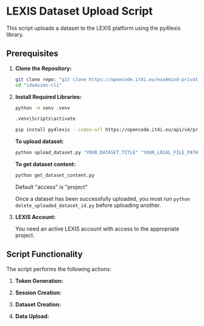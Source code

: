 # LEXIS Dataset Upload Script

This script uploads a dataset to the LEXIS platform using the py4lexis library.

## Prerequisites

1.  **Clone the Repository:**

    ```bash
    git clone repo: "git clone https://opencode.it4i.eu/exa4mind-private/wp4/ida4sims-cli.git"
    cd "ida4sims-cli"
    ```

2.  **Install Required Libraries:**

    ```bash
    python -m venv .venv
    ```

    ```bash
    .venv\Scripts\activate
    ```

    ```bash
    pip install py4lexis --index-url https://opencode.it4i.eu/api/v4/projects/107/packages/pypi/simple

    ```

    **To upload dataset:**

    ```bash
    python upload_dataset.py "YOUR_DATASET_TITLE" "YOUR_LOCAL_FILE_PATH" "YOUR_ACCESS[optional]"
    ```

    **To get dataset content:**

    ```bash
    python get_dataset_content.py
    ```

    Default "access" is "project"

    Once a dataset has been successfully uploaded, you must run `python delete_uploaded_dataset_id.py` before uploading another.

3.  **LEXIS Account:**

    You need an active LEXIS account with access to the appropriate project.

## Script Functionality

The script performs the following actions:

1.  **Token Generation:**

2.  **Session Creation:**

3.  **Dataset Creation:**

4.  **Data Upload:**
